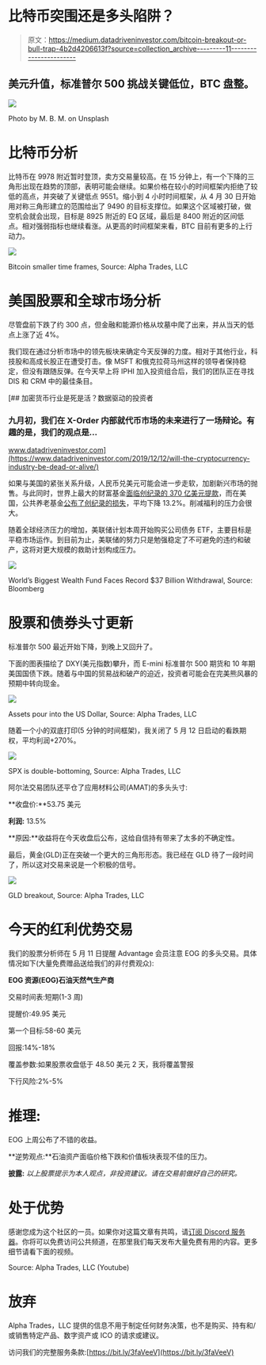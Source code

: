 # 比特币突围还是多头陷阱？

> 原文：<https://medium.datadriveninvestor.com/bitcoin-breakout-or-bull-trap-4b2d4206613f?source=collection_archive---------11----------------------->

## 美元升值，标准普尔 500 挑战关键低位，BTC 盘整。

![](img/bf0ae5320f1304f873dcfd56bb122d3f.png)

Photo by M. B. M. on Unsplash

# 比特币分析

比特币在 9978 附近暂时登顶，卖方交易量较高。在 15 分钟上，有一个下降的三角形出现在趋势的顶部，表明可能会继续。如果价格在较小的时间框架内拒绝了较低的高点，并突破了关键低点 9551。缩小到 4 小时时间框架，从 4 月 30 日开始用对称三角形建立的范围给出了 9490 的目标支撑位。如果这个区域被打破，做空机会就会出现，目标是 8925 附近的 EQ 区域，最后是 8400 附近的区间低点。相对强弱指标也继续看涨。从更高的时间框架来看，BTC 目前有更多的上行动力。

![](img/9e949a6a6aedeb1315707827dea7a338.png)

Bitcoin smaller time frames, Source: Alpha Trades, LLC

# 美国股票和全球市场分析

尽管盘前下跌了约 300 点，但金融和能源价格从坟墓中爬了出来，并从当天的低点上涨了近 4%。

我们现在通过分析市场中的领先板块来确定今天反弹的力度。相对于其他行业，科技股和高成长股正在遭受打击。像 MSFT 和俄克拉荷马州这样的领导者保持稳定，但没有跟随反弹。在今天早上将 IPHI 加入投资组合后，我们的团队正在寻找 DIS 和 CRM 中的最佳条目。

[](https://www.datadriveninvestor.com/2019/12/12/will-the-cryptocurrency-industry-be-dead-or-alive/) [## 加密货币行业是死是活？数据驱动的投资者

### 九月初，我们在 X-Order 内部就代币市场的未来进行了一场辩论。有趣的是，我们的观点是…

www.datadriveninvestor.com](https://www.datadriveninvestor.com/2019/12/12/will-the-cryptocurrency-industry-be-dead-or-alive/) 

如果与美国的紧张关系升级，人民币兑美元可能会进一步走软，加剧新兴市场的抛售。与此同时，世界上最大的财富基金[面临创纪录的 370 亿美元提款](https://www.bloomberg.com/news/articles/2020-05-12/world-s-biggest-wealth-fund-faces-record-37-billion-withdrawal)，而在美国，公共养老基金[公布了创纪录的损失](https://www.wsj.com/articles/public-pension-fund-losses-set-record-in-first-quarter-11589240175?shareToken=st6d2b11aebd06416392e74d90c3086021)，平均下降 13.2%。削减福利的压力会很大。

随着全球经济压力的增加，美联储计划本周开始购买公司债务 ETF，主要目标是平稳市场运作。到目前为止，美联储的努力只是勉强稳定了不可避免的违约和破产，这将对更大规模的救助计划构成压力。

![](img/54b75acff19bba5073c34c5febd108e9.png)

World’s Biggest Wealth Fund Faces Record $37 Billion Withdrawal, Source: Bloomberg

# 股票和债券头寸更新

标准普尔 500 最近开始下降，到晚上又回升了。

下面的图表描绘了 DXY(美元指数)攀升，而 E-mini 标准普尔 500 期货和 10 年期美国国债下跌。随着与中国的贸易战和破产的迫近，投资者可能会在完美熊风暴的预期中转向现金。

![](img/9c105d37f0d0784f9bf4709466a98059.png)

Assets pour into the US Dollar, Source: Alpha Trades, LLC

随着一个小的双底打印(5 分钟的时间框架)，我关闭了 5 月 12 日启动的看跌期权，平均利润+270%。

![](img/fa0816ba9f0505f38ed4c4a88485d5ba.png)

SPX is double-bottoming, Source: Alpha Trades, LLC

阿尔法交易团队还平仓了应用材料公司(AMAT)的多头头寸:

**收盘价:**53.75 美元

**利润:** 13.5%

**原因:**收益将在今天收盘后公布，这给自信持有带来了太多的不确定性。

最后，黄金(GLD)正在突破一个更大的三角形形态。我已经在 GLD 待了一段时间了，所以这对交易来说是一个积极的信号。

![](img/42857d8115ad1ab81e6335e47c93f003.png)

GLD breakout, Source: Alpha Trades, LLC

# 今天的红利优势交易

我们的股票分析师在 5 月 11 日提醒 Advantage 会员注意 EOG 的多头交易。具体情况如下(大量免费赠品送给我们的非付费观众):

**EOG 资源(EOG)石油天然气生产商**

交易时间表:短期(1-3 周)

提醒价:49.95 美元

第一个目标:58-60 美元

回报:14%-18%

覆盖参数:如果股票收盘低于 48.50 美元 2 天，我将覆盖警报

下行风险:2%-5%

# 推理:

EOG 上周公布了不错的收益。

**逆势观点:**石油资产面临价格下跌和价值板块表现不佳的压力。

**披露:** *以上股票提示为本人观点，非投资建议。请在交易前做好自己的研究。*

# 处于优势

感谢您成为这个社区的一员。如果你对这篇文章有共鸣，请[订阅 Discord 服务器](https://bit.ly/2KJ1oor)。你将可以免费访问公共频道，在那里我们每天发布大量免费有用的内容。更多细节请看下面的视频。

Source: Alpha Trades, LLC (Youtube)

# 放弃

Alpha Trades，LLC 提供的信息不用于制定任何财务决策，也不是购买、持有和/或销售特定产品、数字资产或 ICO 的请求或建议。

访问我们的完整服务条款:[https://bit.ly/3faVeeV](https://bit.ly/3faVeeV)